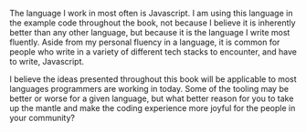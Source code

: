 <!--bl
(filemeta
    (title "Language In Example Code"))
/bl-->

The language I work in most often is Javascript.  I am using this language in the example code throughout the book, not because I believe it is inherently better than any other language, but because it is the language I write most fluently.  Aside from my personal fluency in a language, it is common for people who write in a variety of different tech stacks to encounter, and have to write, Javascript.

I believe the ideas presented throughout this book will be applicable to most languages programmers are working in today.  Some of the tooling may be better or worse for a given language, but what better reason for you to take up the mantle and make the coding experience more joyful for the people in your community?